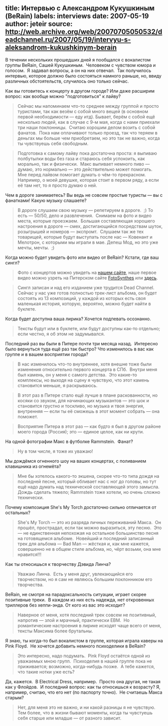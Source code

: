 title: Интервью с Александром Кукушкиным (BeRain)
labels: interviews
date: 2007-05-19
author: jeteir
source: http://web.archive.org/web/20070705050532/deadchannel.ru/2007/05/19/intervyu-s-aleksandrom-kukushkinym-berain
---
В течении нескольких прошедших дней я пообщался с вокалистом группы BeRain,
Сашей Кукушкиным.  Человеком с чувством юмора и голосом.  Я задавал вопросы, а
он на них отвечал.  Так получилось интервью, которое должно было состояться
намного раньше, но, ввиду различных обстоятельств, случилось оно только сейчас.

Как вы готовитесь к концерту в другом городе?  Или даже расширим вопрос: как
вообще можно "подготовиться" к лайву?

> Сейчас мы напоминаем что-то среднее между группой и просто туристами, так как
> везём с собой много вещей (в основном первой необходимости — еду итд).
> Бывает, берём с собой ещё несколько людей, как в случае с 9-м мая, когда с
> нами приехали три наши поклонницы.  Считаю хорошим делом возить с собой
> фанатов.  Пока нам оплачивают только проезд, так что теряем в деньгах мы
> больше чем приобретаем, но это так не важно, когда ты чувствуешь себя
> свободным.

> Подготовка к самому лайву пока достаточна проста: я выпиваю полбутылки воды
> без газа и стараюсь себя успокоить, как морально, так и физически.  Макс
> выпивает немного пиво — думаю, это нормально — это действительно может
> помогать.  Мне перед лайвом помогает думать о чём-то прекрасном.  Например, о
> моей девушке, которая стоит в первом ряду, а если её там нет, то я просто
> думаю о ней.

Чем в дороге занимаетесь?  Вы ведь не совсем простые туристы — вы с фанатками!
Какую музыку слашаете?

> В дороге слушаем свою музыку — репетируем в дороге.  ;) То есть — 50/50, дело
> и развлечения.  Снимаем на фото и видео места, которые проезжаем.  Большая
> составляющая хорошего настроения в дороге — смех, достигающийся посредствам
> шуток, розыгрышей и номеров — экспромт.  Слушаем так же тех товарищей, которые
> будут выступать после нас — Ковенант и Мелотрон, с которыми мы играли в мае.
> Депеш Мод, но это уже мечты, мечты.  ;)

Когда можно будет увидеть фото или видео от BeRain?  Кстати, где ваш сингл?

> Фото с концертов можно увидеть на [нашем сайте](http://www.berain.front.ru/),
> наше первое видео можно узреть на Питерском сайте
> [FotoSynthes](http://www.fotosynthes.ru/berain.html) или
> [здесь](http://web.archive.org/web/20070705050532/http://deadchannel.ru/video/2018).

> Сингл записан и над его изданием уже трудится Dead Channel.  Сейчас у нас уже
> готов полностью трек-лист альбома, он будет состоять из 13 композиций, у
> каждой из которых есть своя маленькая история, которую, вероятно, можно будет
> найти в буклете.

Когда будет доступна ваша лирика?  Хочется подпевать осознанно.

> Тексты будут или в буклете, или будут доступны как-то отдельно; если честно, я
> об этом не задумывался.

Последний раз вы были в Питере почти три месяца назад.  Интересно было вернуться
туда ещё раз так быстро?  Что изменилось в вас как группе и в вашем восприятии
города?

> В нас изменилось что-то внутреннее, хотя внешне тоже были изменения
> относительно первого концерта в СПб.  Внутри меня был камень, он у меня с
> самого детства.  Это какие-то комплексы, но выходя на сцену я чувствую, что
> этот камень становится меньше, я раскрываюсь.

> В этот раз в Питере стало ещё лучше в плане раскованности, но косяки со
> звуком, для начинающих музыкантов — это шок и становится грустно и тоскливо,
> но музыка и твоя энергия, внутренняя — если ты её сможешь в этот момент
> собрать — она поможет.

> Восприятие Питера в этот раз — как будто я был в другом районе моего города
> (Россия); это — единое целое, как ни крути.

На одной фотографии Макс в футболке Rammstein.  Фанат?

> Ну в том числе, я тоже их уважаю!

Мы дождёмся огненного шоу на ваших концертах, с поливанием клавишника из
огнемёта?

> Мне бы хотелось какого-то экшена, скорее что-то типа дождя на последней песне,
> который обливает нас с ног до головы, но тут ещё надо думать над технической
> составляющей этого замысла.  Дождь сделать тяжело; Rammstein тоже хотели, но
> очень сложно технически.

Почему композиция She's My Torch достаточно сильно отличается от остальных?

> She's My Torch — это из разряда личных переживаний Макса.  Он прошёл,
> прострадал, если так можно выразиться, эту песню.  Это — не единственная
> непохожая на остальное большинство песня на готовящемся альбоме.  Новейший и
> последний записанный трек для альбома — Bad Man — жёсткая и, как мне кажется,
> совершенно не в общем стиле альбома, но, чёрт возьми, она мне нравится!!!

Как ты относишься к творчеству Дэвида Линча?

> Уважаю Линча.  Есть у меня друг, увлекающийся его творчеством, но я сам не
> являюсь большим поклонником его творчества.

BeRain, не смотря на парадоксальность ситуации, играет скорее позитивные треки. 
В каждом из них есть надежда, нет откровенных триллеров без хеппи-энда.  От кого
из вас это исходит?

> Наверное от меня, хотя последний трек совсем не позитивный, напротив — злой и
> мрачный, практически EBM.  Но романтические настроения в лирике исходят чаще
> всего от меня, тексты Максима более брутальны.

Я знаю, ты когда-то был вокалистом в группе, которая играла каверы на Pink
Floyd.  Не хочется добавить немного психоделики в BeRain?

> Это интересно, надо подумать.  Pink Floyd остаётся одной из уважаемых мною
> групп.  Психоделия в нашей группе пока не приживается; возможно, когда-нибудь
> позже.  А тебе кажется, что такие нотки уже есть?

Да, кажется.  В Electrical Dress, например.  Просто она другая, не такая как у
Флойдов.  И последний вопрос: как ты относишься к возрасту?  Я, например,
считаю, что его нет (по паспорту точно).  Не считаешь Макса старым?

> Нет, для меня это не важно, и ни какой разницы я не чувствую.  Тем более, что
> в жизни бывают моменты, когда ты чувстуешь себя старше или младше — от разного
> зависит.
